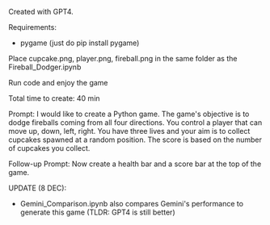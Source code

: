 Created with GPT4.

Requirements:

- pygame (just do pip install pygame)

Place cupcake.png, player.png, fireball.png in the same folder as the Fireball_Dodger.ipynb

Run code and enjoy the game

Total time to create: 40 min

Prompt: I would like to create a Python game. The game's objective is to dodge fireballs coming from all four directions. You control a player that can move up, down, left, right. You have three lives and your aim is to collect cupcakes spawned at a random position. The score is based on the number of cupcakes you collect.

Follow-up Prompt: Now create a health bar and a score bar at the top of the game.

UPDATE (8 DEC):
- Gemini_Comparison.ipynb also compares Gemini's performance to generate this game (TLDR: GPT4 is still better)
